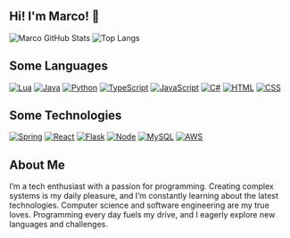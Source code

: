 ## Hi! I'm Marco! 👋

![Marco GitHub Stats](https://github-readme-stats.vercel.app/api?username=mastrickdev&show_icons=true&hide_title=true&theme=tokyonight)
![Top Langs](https://github-readme-stats.vercel.app/api/top-langs/?username=mastrickdev&layout=compact)

## Some Languages
[![Lua](https://img.shields.io/badge/Lua-2C2D72?style=for-the-badge&logo=lua&logoColor=white
)](lua.org)
[![Java](https://img.shields.io/badge/Java-ED8B00?style=for-the-badge&logo=openjdk&logoColor=white
)](lua.org)
[![Python](https://img.shields.io/badge/Python-14354C?style=for-the-badge&logo=python&logoColor=white
)](lua.org)
[![TypeScript](https://img.shields.io/badge/TypeScript-007ACC?style=for-the-badge&logo=typescript&logoColor=white
)](lua.org)
[![JavaScript](https://img.shields.io/badge/JavaScript-323330?style=for-the-badge&logo=javascript&logoColor=F7DF1E
)](lua.org)
[![C#](https://img.shields.io/badge/C%23-239120?style=for-the-badge&logo=c-sharp&logoColor=white
)](lua.org)
[![HTML](https://img.shields.io/badge/HTML-239120?style=for-the-badge&logo=html5&logoColor=white
)](lua.org)
[![CSS](https://img.shields.io/badge/CSS-239120?&style=for-the-badge&logo=css3&logoColor=white
)](lua.org)

## Some Technologies
[![Spring](https://img.shields.io/badge/Spring-6DB33F?style=for-the-badge&logo=spring&logoColor=white
)](lua.org)
[![React](https://img.shields.io/badge/React-20232A?style=for-the-badge&logo=react&logoColor=61DAFB
)](lua.org)
[![Flask](https://img.shields.io/badge/Flask-000000?style=for-the-badge&logo=flask&logoColor=white
)](lua.org)
[![Node](https://img.shields.io/badge/Node.js-43853D?style=for-the-badge&logo=node.js&logoColor=white
)](lua.org)
[![MySQL](https://img.shields.io/badge/MySQL-00000F?style=for-the-badge&logo=mysql&logoColor=white
)](lua.org)
[![AWS](https://img.shields.io/badge/Amazon_AWS-232F3E?style=for-the-badge&logo=amazon-aws&logoColor=white
)](lua.org)

## About Me
I’m a tech enthusiast with a passion for programming. Creating complex systems is my daily pleasure, and I’m constantly learning about the latest technologies. Computer science and software engineering are my true loves. Programming every day fuels my drive, and I eagerly explore new languages and challenges.
